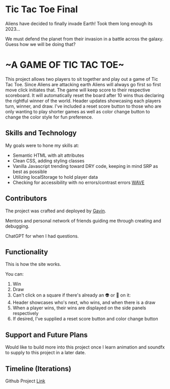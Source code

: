 # Tic Tac Toe Final

Aliens have decided to finally invade Earth! Took them long enough its 2023...

We must defend the planet from their invasion in a battle across the galaxy.
Guess how we will be doing that?

# ~A GAME OF TIC TAC TOE~

This project allows two players to sit together and play out a game of Tic Tac Toe. Since Aliens are attacking earth Aliens will always go first so first move click initiates that. The game will keep score to their respective scoreboard. It will automatically reset the board after 10 wins thus declaring the rightful winner of the world. Header updates showcasing each players turn, winner, and draw. I've included a reset score button to those who are only wanting to play shorter games as well as color change button to change the color style for fun preference.

## Skills and Technology

My goals were to hone my skills at:

- Semantic HTML with alt attributes
- Clean CSS, adding styling classes
- Vanilla Javascript trending toward DRY code, keeping in mind SRP as best as possible
- Utilizing localStorage to hold player data
- Checking for accessibility with no errors/contrast errors [WAVE](https://chrome.google.com/webstore/detail/wave-evaluation-tool/jbbplnpkjmmeebjpijfedlgcdilocofh)

## Contributors

The project was crafted and deployed by [Gavin](https://github.com/EGavinG).

Mentors and personal network of friends guiding me through creating and debugging.

ChatGPT for when I had questions.

## Functionality

This is how the site works.

You can:

1. Win
2. Draw
3. Can't click on a square if there's already an :alien: or :rocket: on it:
4. Header showcases who's next, who wins, and when there is a draw
5. When a player wins, their wins are displayed on the side panels respectively
6. If desired, I've supplied a reset score button and color change button

## Support and Future Plans

Would like to build more into this project once I learn animation and soundfx to supply to this project in a later date.

## Timeline (Iterations)

Github Project [Link](https://github.com/users/EGavinG/projects/2)
